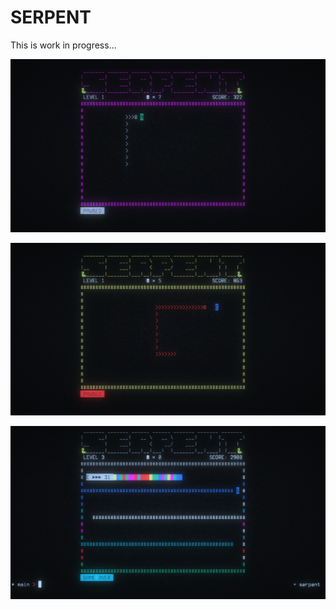 # SERPENT
This is work in progress...

![screenshot1](screenshots/screenshot1.png)

![screenshot2](screenshots/screenshot2.png)

![screenshot3](screenshots/screenshot3.png)
